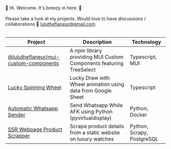 
  🦔 Hi. Welcome. It's breezy in here. 🍂
  <br />
  <br />
  Please take a look at my projects. Would love to have discussions / collaborations 💨 lulutheflaneur@gmail.com
  <br />
  <br />
  

| Project       | Description   | Technology |
| ------------- | ------------- | ---------- |
| [@lulutheflaneur/mui-custom-components](https://github.com/511234/mui-custom-components) | A npm library providing MUI Custom Components featuring TreeSelect  | Typescript, MUI |
| [Lucky Spinning Wheel](https://github.com/511234/google-sheet-lucky-draw)  | Lucky Draw with Wheel animation using data from Google Sheet | Typescript |
| [Automatic Whatsapp Sender](https://github.com/511234/auto-send-whatsapp) | Send Whatsapp While AFK using Python (pyvirtualdisplay) | Python, Docker |
| [SSR Webpage Product Scrapper](https://github.com/511234/scrapy-practice) | Scrape product details from a static website on luxury watches | Python, Scrapy, PostgreSQL |
